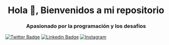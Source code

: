 <h1 align="center">Hola 👋, Bienvenidos a mi repositorio</h1>
<h3 align="center">Apasionado por la programación y los desafíos</h3>

[![Twitter Badge](https://img.shields.io/badge/-@maurotello73-1ca0f1?style=flat&labelColor=1ca0f1&logo=twitter&logoColor=white&link=https://twitter.com/Ipenywis)](https://twitter.com/maurotello73) [![Linkedin Badge](https://img.shields.io/badge/-maurotello-0e76a8?style=flat&labelColor=0e76a8&logo=linkedin&logoColor=white)](https://www.linkedin.com/in/maurotello/) [![Instagram](https://img.shields.io/badge/Instagram-@maurogtello-E4405F?style=for-the-badge&logo=instagram&logoColor=white&labelColor=101010)](https://www.instagram.com/maurogtello/)


